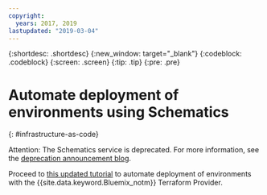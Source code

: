 ```yaml
---
copyright:
  years: 2017, 2019
lastupdated: "2019-03-04"
---
```


{:shortdesc: .shortdesc}
{:new_window: target="_blank"}
{:codeblock: .codeblock}
{:screen: .screen}
{:tip: .tip}
{:pre: .pre}

# Automate deployment of environments using Schematics
{: #infrastructure-as-code}

Attention: The Schematics service is deprecated.</span> For more information, see the [deprecation announcement blog](https://www.ibm.com/blogs/bluemix/2018/03/retirement-ibm-cloud-schematics/).

Proceed to [this updated tutorial](https://{DomainName}/docs/tutorials?topic=solution-tutorials-infrastructure-as-code-terraform#infrastructure-as-code-terraform) to automate deployment of environments with the {{site.data.keyword.Bluemix_notm}} Terraform Provider.
